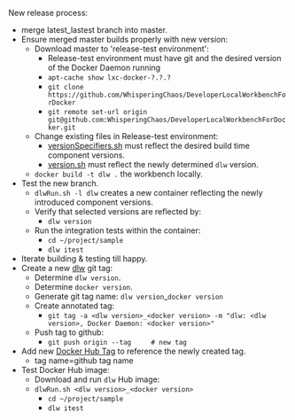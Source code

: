 New release process:

+ merge latest_lastest branch into master.
+ Ensure merged master builds properly with new version:
  + Download master to 'release-test environment':
    + Release-test environment must have git and the desired version of the Docker Daemon running
    + ```apt-cache show lxc-docker-?.?.?```
    + ```git clone https://github.com/WhisperingChaos/DeveloperLocalWorkbenchForDocker```
    + ```git remote set-url origin git@github.com:WhisperingChaos/DeveloperLocalWorkbenchForDocker.git```
  + Change existing files in Release-test environment:
    + [versionSpecifiers.sh](https://github.com/WhisperingChaos/DeveloperLocalWorkbenchForDocker/blob/master/scriptInstall/versionSpecifiers.sh) must reflect the desired build time component versions.
    + [version.sh](https://github.com/WhisperingChaos/DeveloperLocalWorkbenchForDocker/blob/master/script/command/version.sh) must reflect the newly determined ```dlw``` version.
  + ```docker build -t dlw .``` the workbench locally.
+ Test the new branch.
  + ```dlwRun.sh -l dlw``` creates a new container reflecting the newly introduced component versions.
  + Verify that selected versions are reflected by:
    + ```dlw version```
  + Run the integration tests within the container:
    + ```cd ~/project/sample```
    + ```dlw itest```
+ Iterate building & testing till happy.
+ Create a new [dlw](https://github.com/WhisperingChaos/DeveloperLocalWorkbenchForDocker) git tag:
  + Determine ```dlw version```.
  + Determine ```docker version```.
  + Generate git tag name: ```dlw version```_```docker version```
  + Create annotated tag:
    + ```git tag -a <dlw version>_<docker version> -m "dlw: <dlw version>, Docker Daemon: <docker version>"```
  + Push tag to github:
    + ```git push origin --tag     # new tag```    
+ Add new [Docker Hub Tag](https://registry.hub.docker.com/u/whisperingchaos/dlw/tags/manage/) to reference the newly created tag.
  + tag name=github tag name
+ Test Docker Hub image:
  + Download and run ```dlw``` Hub image:
  + ```dlwRun.sh <dlw version>_<docker version>```
    + ```cd ~/project/sample```
    + ```dlw itest```

